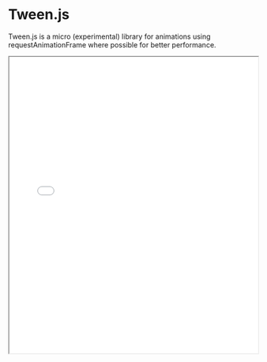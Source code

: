Tween.js
========

Tween.js is a micro (experimental) library for animations using requestAnimationFrame where possible for better performance.

<iframe src="demo/index.html" width="100%" height="600px"></iframe>
